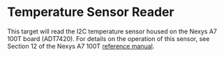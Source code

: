 # Temperature Sensor Reader

This target will read the I2C temperature sensor housed on the Nexys A7 100T
board (ADT7420). For details on the operation of this sensor, see Section 12 of
the Nexys A7 100T [reference manual](https://digilent.com/reference/programmable-logic/nexys-a7/reference-manual).
